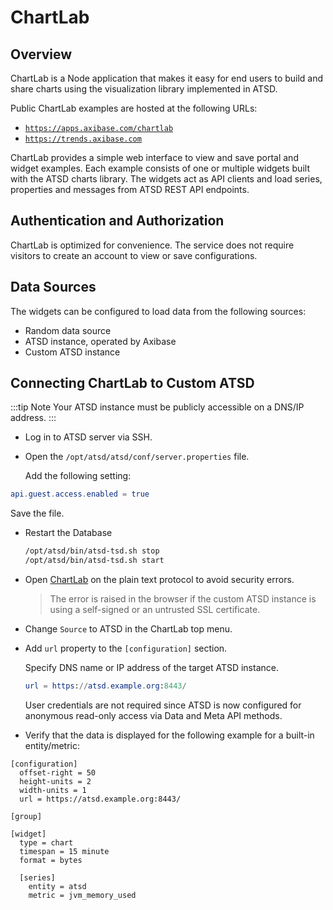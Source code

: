 # ChartLab

## Overview

ChartLab is a Node application that makes it easy for end users to build and share charts using the visualization library implemented in ATSD.

Public ChartLab examples are hosted at the following URLs:

* [`https://apps.axibase.com/chartlab`](https://apps.axibase.com/chartlab)
* [`https://trends.axibase.com`](https://trends.axibase.com)

ChartLab provides a simple web interface to view and save portal and widget examples. Each example consists of one or multiple widgets built with the ATSD charts library. The widgets act as API clients and load series, properties and messages from ATSD REST API endpoints.

## Authentication and Authorization

ChartLab is optimized for convenience. The service does not require visitors to create an account to view or save configurations.

## Data Sources

The widgets can be configured to load data from the following sources:

* Random data source
* ATSD instance, operated by Axibase
* Custom ATSD instance

## Connecting ChartLab to Custom ATSD

:::tip Note
Your ATSD instance must be publicly accessible on a DNS/IP address.
:::

* Log in to ATSD server via SSH.

* Open the `/opt/atsd/atsd/conf/server.properties` file.

  Add the following setting:

```elm
api.guest.access.enabled = true
```

Save the file.

* Restart the Database

  ```sh
  /opt/atsd/bin/atsd-tsd.sh stop
  /opt/atsd/bin/atsd-tsd.sh start
  ```

* Open [ChartLab](https://apps.axibase.com/chartlab/) on the plain text protocol to avoid security errors.

  > The error is raised in the browser if the custom ATSD instance is using a self-signed or an untrusted SSL certificate.

* Change `Source` to ATSD in the ChartLab top menu.

* Add `url` property to the `[configuration]` section.

  Specify DNS name or IP address of the target ATSD instance.

  ```elm
  url = https://atsd.example.org:8443/
  ```

  User credentials are not required since ATSD is now configured for anonymous read-only access via Data and Meta API methods.

* Verify that the data is displayed for the following example for a built-in entity/metric:

```ls
[configuration]
  offset-right = 50
  height-units = 2
  width-units = 1
  url = https://atsd.example.org:8443/

[group]

[widget]
  type = chart
  timespan = 15 minute
  format = bytes

  [series]
    entity = atsd
    metric = jvm_memory_used
```